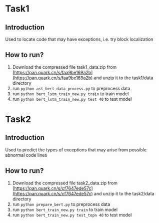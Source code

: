 # Task1
## Introduction
Used to locate code that may have exceptions, i.e. try block localization

## How to run?
1. Download the compressed file task1_data.zip from [https://pan.quark.cn/s/faa9be169a2b](https://pan.quark.cn/s/faa9be169a2b) and unzip it to the task1/data directory
2. run `python ast_bert_data_process.py` to preprocess data
3. run `python bert_lstm_train_new.py train` to train model
4. run `python bert_lstm_train_new.py test 40` to test model

# Task2
## Introduction
Used to predict the types of exceptions that may arise from possible abnormal code lines


## How to run?
1. Download the compressed file task2_data.zip from [https://pan.quark.cn/s/cf7647ede57c](https://pan.quark.cn/s/cf7647ede57c) and unzip it to the task2/data directory
2. run `python prepare_bert.py` to preprocess data
3. run `python bert_train_new.py train` to train model
4. run `python bert_train_new.py test_topn 40` to test model
